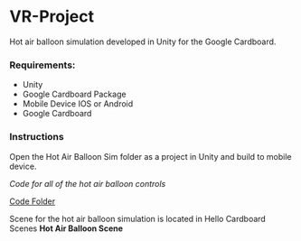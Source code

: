 # VR-Project
Hot air balloon simulation developed in Unity for the Google Cardboard.

### Requirements:
- Unity
- Google Cardboard Package
- Mobile Device IOS or Android
- Google Cardboard


### Instructions
Open the Hot Air Balloon Sim folder as a project in Unity and build to mobile device.


_Code for all of the hot air balloon controls_

[Code Folder](/Hot%20Air%20Balloon%20Sim/Assets/Samples/Google%20Cardboard%20XR%20Plugin%20for%20Unity/1.16.0/Hello%20Cardboard/Scripts/HovercraftControl/)

Scene for the hot air balloon simulation is located in Hello Cardboard Scenes **Hot Air Balloon Scene**